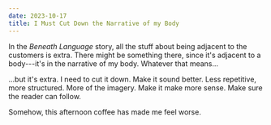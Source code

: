 ```yaml
---
date: 2023-10-17
title: I Must Cut Down the Narrative of my Body
---
```


In the *Beneath Language* story, all the stuff about being adjacent to the customers is extra. There might be something there, since it's adjacent to a body---it's in the narrative of my body. Whatever that means...

...but it's extra. I need to cut it down. Make it sound better. Less repetitive, more structured. More of the imagery. Make it make more sense. Make sure the reader can follow.

Somehow, this afternoon coffee has made me feel worse.
